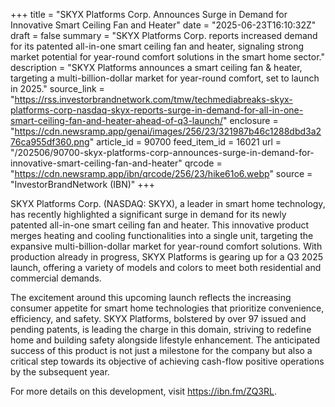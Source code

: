 +++
title = "SKYX Platforms Corp. Announces Surge in Demand for Innovative Smart Ceiling Fan and Heater"
date = "2025-06-23T16:10:32Z"
draft = false
summary = "SKYX Platforms Corp. reports increased demand for its patented all-in-one smart ceiling fan and heater, signaling strong market potential for year-round comfort solutions in the smart home sector."
description = "SKYX Platforms announces a smart ceiling fan & heater, targeting a multi-billion-dollar market for year-round comfort, set to launch in 2025."
source_link = "https://rss.investorbrandnetwork.com/tmw/techmediabreaks-skyx-platforms-corp-nasdaq-skyx-reports-surge-in-demand-for-all-in-one-smart-ceiling-fan-and-heater-ahead-of-q3-launch/"
enclosure = "https://cdn.newsramp.app/genai/images/256/23/321987b46c1288dbd3a276ca955df360.png"
article_id = 90700
feed_item_id = 16021
url = "/202506/90700-skyx-platforms-corp-announces-surge-in-demand-for-innovative-smart-ceiling-fan-and-heater"
qrcode = "https://cdn.newsramp.app/ibn/qrcode/256/23/hike61o6.webp"
source = "InvestorBrandNetwork (IBN)"
+++

<p>SKYX Platforms Corp. (NASDAQ: SKYX), a leader in smart home technology, has recently highlighted a significant surge in demand for its newly patented all-in-one smart ceiling fan and heater. This innovative product merges heating and cooling functionalities into a single unit, targeting the expansive multi-billion-dollar market for year-round comfort solutions. With production already in progress, SKYX Platforms is gearing up for a Q3 2025 launch, offering a variety of models and colors to meet both residential and commercial demands.</p><p>The excitement around this upcoming launch reflects the increasing consumer appetite for smart home technologies that prioritize convenience, efficiency, and safety. SKYX Platforms, bolstered by over 97 issued and pending patents, is leading the charge in this domain, striving to redefine home and building safety alongside lifestyle enhancement. The anticipated success of this product is not just a milestone for the company but also a critical step towards its objective of achieving cash-flow positive operations by the subsequent year.</p><p>For more details on this development, visit <a href='https://ibn.fm/ZQ3RL' rel='nofollow' target='_blank'>https://ibn.fm/ZQ3RL</a>.</p>